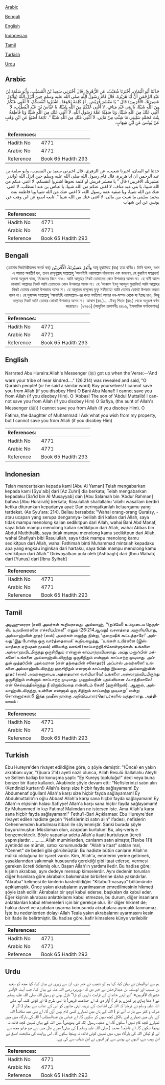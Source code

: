 [Arabic](#arabic)

[Bengali](#bengali)

[English](#english)

[Indonesian](#indonesian)

[Tamil](#tamil)

[Turkish](#turkish)

[Urdu](#urdu)

## Arabic


<div dir="rtl" lang="ar" style={{fontSize:'larger',backgroundColor:'#f8f9fa',padding:20}}>
حَدَّثَنَا أَبُو الْيَمَانِ، أَخْبَرَنَا شُعَيْبٌ، عَنِ الزُّهْرِيِّ، قَالَ أَخْبَرَنِي سَعِيدُ بْنُ الْمُسَيَّبِ، وَأَبُو سَلَمَةَ بْنُ عَبْدِ الرَّحْمَنِ أَنَّ أَبَا هُرَيْرَةَ، قَالَ قَامَ رَسُولُ اللَّهِ صلى الله عليه وسلم حِينَ أَنْزَلَ اللَّهُ ‏(‏وَأَنْذِرْ عَشِيرَتَكَ الأَقْرَبِينَ‏)‏ قَالَ ‏"‏ يَا مَعْشَرَ قُرَيْشٍ ـ أَوْ كَلِمَةً نَحْوَهَا ـ اشْتَرُوا أَنْفُسَكُمْ، لاَ أُغْنِي عَنْكُمْ مِنَ اللَّهِ شَيْئًا، يَا بَنِي عَبْدِ مَنَافٍ، لاَ أُغْنِي عَنْكُمْ مِنَ اللَّهِ شَيْئًا، يَا عَبَّاسُ بْنَ عَبْدِ الْمُطَّلِبِ، لاَ أُغْنِي عَنْكَ مِنَ اللَّهِ شَيْئًا، وَيَا صَفِيَّةُ عَمَّةَ رَسُولِ اللَّهِ، لاَ أُغْنِي عَنْكِ مِنَ اللَّهِ شَيْئًا وَيَا فَاطِمَةُ بِنْتَ مُحَمَّدٍ سَلِينِي مَا شِئْتِ مِنْ مَالِي، لاَ أُغْنِي عَنْكِ مِنَ اللَّهِ شَيْئًا ‏"‏‏.‏ تَابَعَهُ أَصْبَغُ عَنِ ابْنِ وَهْبٍ عَنْ يُونُسَ عَنِ ابْنِ شِهَابٍ‏.‏
</div>
<div style={{backgroundColor:'#f8f9fa',padding:20, marginBottom: 10}}><table> <thead> <tr> <th>References:</th> <th></th> </tr> </thead> <tbody><tr><td>Hadith No</td><td>4771</td></tr><tr><td>Arabic No</td><td>4771</td></tr><tr><td>Reference</td><td>Book 65 Hadith 293</td></tr></tbody></table></div>


<div dir="rtl" lang="ar" style={{fontSize:'larger',backgroundColor:'#f8f9fa',padding:20}}>
حدثنا ابو اليمان، اخبرنا شعيب، عن الزهري، قال اخبرني سعيد بن المسيب، وابو سلمة بن عبد الرحمن ان ابا هريرة، قال قام رسول الله صلى الله عليه وسلم حين انزل الله (وانذر عشيرتك الاقربين) قال " يا معشر قريش او كلمة نحوها اشتروا انفسكم، لا اغني عنكم من الله شييا، يا بني عبد مناف، لا اغني عنكم من الله شييا، يا عباس بن عبد المطلب، لا اغني عنك من الله شييا، ويا صفية عمة رسول الله، لا اغني عنك من الله شييا ويا فاطمة بنت محمد سليني ما شيت من مالي، لا اغني عنك من الله شييا ". تابعه اصبغ عن ابن وهب عن يونس عن ابن شهاب
</div>
<div style={{backgroundColor:'#f8f9fa',padding:20, marginBottom: 10}}><table> <thead> <tr> <th>References:</th> <th></th> </tr> </thead> <tbody><tr><td>Hadith No</td><td>4771</td></tr><tr><td>Arabic No</td><td>4771</td></tr><tr><td>Reference</td><td>Book 65 Hadith 293</td></tr></tbody></table></div>

## Bengali


<div dir="rtl" lang="bn" style={{fontSize:'larger',backgroundColor:'#f8f9fa',padding:20}}>
আবূ হুরাইরাহ (রাঃ) হতে বর্ণিত। তিনি বলেন, যখন وَأَنْذِرْ عَشِيْرَتَكَ الْأَقْرَبِيْنَ (তোমার নিকটাত্মীয়দের সতর্ক কর) এ আয়াত অবতীর্ণ হল, তখন রাসূলূল্লাহ্ সাল্লাল্লাহু ‘আলাইহি ওয়াসাল্লাম দাঁড়ালেন এবং বললেন, হে কুরাইশ সম্প্রদায়! অথবা অনুরূপ বাক্য, নিজেদের কিনে নাও। আমি আল্লাহর নিকট তোমাদের কোন উপকারে আসব না। হে বানী আব্দে মানাফ! আল্লাহর নিকট আমি তোমাদের কোন উপকারে আসব না। হে ‘আব্বাস ইবনু আবদুল মুত্তালিব! আমি আল্লাহর নিকট তোমার কোনই উপকারে আসব না। হে আল্লাহর রাসূলের ফুফু সফীয়্যাহ! আমি তোমার কোনই উপকার করতে পারব না। হে মুহাম্মদ সাল্লাল্লাহু ‘আলাইহি ওয়াসাল্লাম-এর কন্যা ফাতিমা! আমার ধন-সম্পদ থেকে যা ইচ্ছে চাও, কিন্তু আল্লাহর নিকট আমি তোমার কোনই উপকারে আসব না। আস্বাগ (রহ.).....ইবনু শিহাব (রহ.) থেকে অনুরূপ বর্ণনা করেছেন। [২৭৫৩] (আধুনিক প্রকাশনীঃ ৪৪০৬, ইসলামিক ফাউন্ডেশনঃ)
</div>
<div style={{backgroundColor:'#f8f9fa',padding:20, marginBottom: 10}}><table> <thead> <tr> <th>References:</th> <th></th> </tr> </thead> <tbody><tr><td>Hadith No</td><td>4771</td></tr><tr><td>Arabic No</td><td>4771</td></tr><tr><td>Reference</td><td>Book 65 Hadith 293</td></tr></tbody></table></div>

## English


<div dir="ltr" lang="en" style={{fontSize:'larger',backgroundColor:'#f8f9fa',padding:20}}>
Narrated Abu Huraira:Allah's Messenger (ﷺ) got up when the Verse:--'And warn your tribe of near kindred...." (26.214) was revealed and said, "O Quraish people! (or he said a similar word) Buy yourselves! I cannot save you from Allah (if you disobey Him) O Bani Abu Manaf! I cannot save you from Allah (if you disobey Him). O 'Abbas! The son of 'Abdul Muttalib! I cannot save you from Allah (if you disobey Him) O Safiya, (the aunt of Allah's Messenger (ﷺ)) I cannot save you from Allah (if you disobey Him). O Fatima, the daughter of Muhammad ! Ask what you wish from my property, but I cannot save you from Allah (if you disobey Him)
</div>
<div style={{backgroundColor:'#f8f9fa',padding:20, marginBottom: 10}}><table> <thead> <tr> <th>References:</th> <th></th> </tr> </thead> <tbody><tr><td>Hadith No</td><td>4771</td></tr><tr><td>Arabic No</td><td>4771</td></tr><tr><td>Reference</td><td>Book 65 Hadith 293</td></tr></tbody></table></div>

## Indonesian


<div dir="ltr" lang="id" style={{fontSize:'larger',backgroundColor:'#f8f9fa',padding:20}}>
Telah menceritakan kepada kami [Abu Al Yaman] Telah mengabarkan kepada kami [Syu'aib] dari [Az Zuhri] dia berkata; Telah mengabarkan kepadaku [Sa'id bin Al Musayyab] dan [Abu Salamah bin 'Abdur Rahman] bahwa [Abu Hurairah] berkata; Rasulullah shallallahu 'alaihi wasallam berdiri ketika diturunkan kepadanya ayat: Dan peringatkanlah keluargamu yang terdekat. (As Syu'ara: 214). Beliau bersabda: "Wahai orang-orang Quraisy, -atau ucapan yang serupa dengannya- belilah diri kalian dari Allah, saya tidak mampu menolong kalian sedikitpun dari Allah, wahai Bani Abd Manaf, saya tidak mampu menolong kalian sedikitpun dari Allah, wahai Abbas bin Abdul Muththalib, saya tidak mampu menolong kamu sedikitpun dari Allah, wahai Shafiyah bibi Rasulullah, saya tidak mampu menolong kamu sedikitpun dari Allah, wahai Fathimah binti Muhammad mintalah kepadaku apa yang engkau inginkan dari hartaku, saya tidak mampu menolong kamu sedikitpun dari Allah." Diriwayatkan pula oleh [Ashbagh] dari [Ibnu Wahab] dari [Yunus] dari [Ibnu Syihab]
</div>
<div style={{backgroundColor:'#f8f9fa',padding:20, marginBottom: 10}}><table> <thead> <tr> <th>References:</th> <th></th> </tr> </thead> <tbody><tr><td>Hadith No</td><td>4771</td></tr><tr><td>Arabic No</td><td>4771</td></tr><tr><td>Reference</td><td>Book 65 Hadith 293</td></tr></tbody></table></div>

## Tamil


<div dir="ltr" lang="ta" style={{fontSize:'larger',backgroundColor:'#f8f9fa',padding:20}}>
அபூஹுரைரா (ரலி) அவர்கள் கூறியதாவது: அல்லாஹ், ‘‘(நபியே!) உம்முடைய நெருங்கிய உறவினர்களை எச்சரிப்பீராக!” எனும் (26:214ஆவது) வசனத்தை அருளியபோது, அல்லாஹ்வின் தூதர் (ஸல்) அவர்கள் எழுந்து நின்று, ‘குறைஷிக் கூட்டத்தாரே!’ அல்லது ‘இது போன்ற ஒரு வார்த்தையைக்’ கூறியழைத்து, ‘‘உங்கள் உயிர்களை (இஸ்லாத்தை ஏற்பதன் மூலம்) விலைக்கு வாங்கி (காப்பாற்றி)க்கொள்ளுங்கள். உங்களை அல்லாஹ்விடமிருந்து ஒருசிறிதும் என்னால் காப்பாற்றவியலாது. அப்து மனாஃபின் மக்களே! உங்களை அல்லாஹ்விடமிருந்து ஒருசிறிதும் என்னால் காப்பாற்ற முடியாது. அப்துல் முத்தóபின் புதல்வரான (என் தந்தையின் சகோதரர்) அப்பாஸ் அவர்களே! உங்களை அல்லாஹ்விடமிருந்து ஒருசிறிதும் என்னால் காப்பாற்ற இயலாது. அல்லாஹ்வின் தூதர் (ஸல்) அவர்களுடைய அத்தையான ஸஃபியாவே! உங்களை அல்லாஹ்விடமிருந்து ஒருசிறிதும் என்னால் காப்பாற்ற முடியாது. முஹம்மதின் புதல்வியான ஃபாத்திமாவே! என் செல்வத்திலிருந்து நீ விரும்பியதை என்னிடம் கேள்! (தருகிறேன்). ஆனால், அல்லாஹ்விடமிருந்து, உன்னை என்னால் ஒரு சிறிதும் காப்பாற்ற முடியாது” என்று சொன்னார்கள்.6 இந்த ஹதீஸ் நான்கு அறிவிப்பாளர்தொடர்களில் வந்துள்ளது. அத்தியாயம் :
</div>
<div style={{backgroundColor:'#f8f9fa',padding:20, marginBottom: 10}}><table> <thead> <tr> <th>References:</th> <th></th> </tr> </thead> <tbody><tr><td>Hadith No</td><td>4771</td></tr><tr><td>Arabic No</td><td>4771</td></tr><tr><td>Reference</td><td>Book 65 Hadith 293</td></tr></tbody></table></div>

## Turkish


<div dir="ltr" lang="tr" style={{fontSize:'larger',backgroundColor:'#f8f9fa',padding:20}}>
Ebu Hureyre'den rivayet edildiğine göre, o şöyle demiştir: "(Önce) en yakın akrabanı uyar, "(Şuara 214) ayeti nazil olunca, Allah Resulü Sallallahu Aleyhi ve Sellem kalkıp bir konuşma yaptı: "Ey Kureyş topluluğu!" dedi veya buna benzer bir ifade kullandı. Akabinde şöyle devam etti: "Nefislerinizi satın alın (Kendinizi kurtarın!) Allah'a karşı size hiçbir fayda sağlayamam! Ey Abdumenaf oğulları! Allah'a karşı size hiçbir fayda sağlayamam! Ey Abdulmuttalib'in oğlu Abbas! Allah'a karşı sana hiçbir fayda sağlayamam! Ey Allah'ın elçisinin halası Safiyye! Allah'a karşı sana hiçbir fayda sağlayamam! Ey Muhammed'in kızı Fatıma! Malımdan ne istersen iste. Ama Allah'a karşı sana hiçbir fayda sağlayamam!" Fethu'l-Bari Açıklaması: Ebu Hureyre'den rivayet edilen hadiste geçen "Nefislerinizi satın alın" ifadesi, nefislerin Cehennemden kurtulması itibari ile söylenmiştir. Sanki burada şöyle buyurulmuştur: Müslüman olun, azapdan kurtulun! Bu, alış-veriş e benzemektedir. Böyle yapanlar adeta Allah'a itaati kurtuluşun ücreti yapmışlardır. ...........Allah muminlerden, canlarım satın almıştır,(Tevbe 111) ayetindd ıse mümin, satıcı konumundadır. "Allah'a itaat" satılan mal, "Cennet" de bedeli gibi görülmüştür. Bu hadiste bütün canların Allah'ın mülkü olduğuna bir işaret vardır. Kim, Allah'a, emirlerini yerine getirmek, yasaklarından sakınmak hususunda gerektiği gibi itaat ederse, vermesi gereken ücreti ödemiş olur. Başarı Allah'ın yardımı iledir. Bu hadise göre; kişinin akrabası, aynı dedeye mensup kimselerdir. Aynı dedenin torunları diğer hısımlara göre akrabalık bakımından birbirlerine daha yakındırlar. "Akraba" kelimesi ile kimlerin kastedildiğini "Kitabu'l-vasaya" bölümünde açıklamıştık. Önce yakın akrabaların uyarılmasının emredilmesinin hikmeti şöyle izah edilir: Akrabalar bir şeyi kabul ederse, başkaları da kabul eder. Eğer kişinin akrabası anlattıklarını kabul etmezse, bu durum, diğer insanların anlatılanları kabul etmemeleri için bir gerekçe olur. Bir diğer hikmet de; hakka davet ve azabdan uyarma konusunda akrabalara ayrıcalık tanınamaz. İşte bu nedenlerden dolayı Allah Teala yakın akrabalarını uyarmasını kesin bir ifade ile belirtmiştir. Bu hadise göre, kafir kimselere künye verilebilir
</div>
<div style={{backgroundColor:'#f8f9fa',padding:20, marginBottom: 10}}><table> <thead> <tr> <th>References:</th> <th></th> </tr> </thead> <tbody><tr><td>Hadith No</td><td>4771</td></tr><tr><td>Arabic No</td><td>4771</td></tr><tr><td>Reference</td><td>Book 65 Hadith 293</td></tr></tbody></table></div>

## Urdu


<div dir="rtl" lang="ur" style={{fontSize:'larger',backgroundColor:'#f8f9fa',padding:20}}>
ہم سے ابوالیمان نے بیان کیا، کہا ہم کو شعیب نے خبر دی، ان سے زہری نے بیان کیا، کہا مجھ کو سعید بن مسیب اور ابوسلمہ بن عبدالرحمٰن نے خبر دی کہ ابوہریرہ رضی اللہ عنہ نے بیان کیا، جب آیت «وأنذر عشيرتك الأقربين‏» ”اور اپنے خاندان کے قرابت داروں کو ڈرا“ نازل ہوئی تو رسول اللہ صلی اللہ علیہ وسلم نے ( صفا پہاڑی پر کھڑے ہو کر ) آواز دی کہ اے جماعت قریش! یا اسی طرح کا اور کوئی کلمہ آپ صلی اللہ علیہ وسلم نے فرمایا کہ اللہ کی اطاعت کے ذریعہ اپنی جانوں کو اس کے عذاب سے بچاؤ ( اگر تم شرک و کفر سے باز نہ آئے تو ) اللہ کے ہاں میں تمہارے کسی کام نہیں آؤں گا۔ اے بنی عبد مناف! اللہ کے ہاں میں تمہارے لیے بالکل کچھ نہیں کر سکوں گا۔ اے عباس بن عبدالمطلب! اللہ کی بارگاہ میں میں تمہارے کچھ کام نہیں آ سکوں گا۔ اے صفیہ، رسول اللہ کی پھوپھی! میں اللہ کے یہاں تمہیں کچھ فائدہ نہ پہنچا سکوں گا۔ اے فاطمہ! محمد ( صلی اللہ علیہ وسلم ) کی بیٹی! میرے مال میں سے جو چاہو مجھ سے لے لو لیکن اللہ کی بارگاہ میں، میں تمہیں کوئی فائدہ نہ پہنچا سکوں گا۔ اس روایت کی متابعت اصبغ نے ابن وہب سے، انہوں نے یونس سے اور انہوں نے ابن شہاب سے کی ہے۔
</div>
<div style={{backgroundColor:'#f8f9fa',padding:20, marginBottom: 10}}><table> <thead> <tr> <th>References:</th> <th></th> </tr> </thead> <tbody><tr><td>Hadith No</td><td>4771</td></tr><tr><td>Arabic No</td><td>4771</td></tr><tr><td>Reference</td><td>Book 65 Hadith 293</td></tr></tbody></table></div>
